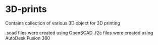 # 3D-prints
Contains collection of various 3D object for 3D printing

.scad files were created using OpenSCAD
.f2c files were created using AutoDesk Fusion 360
